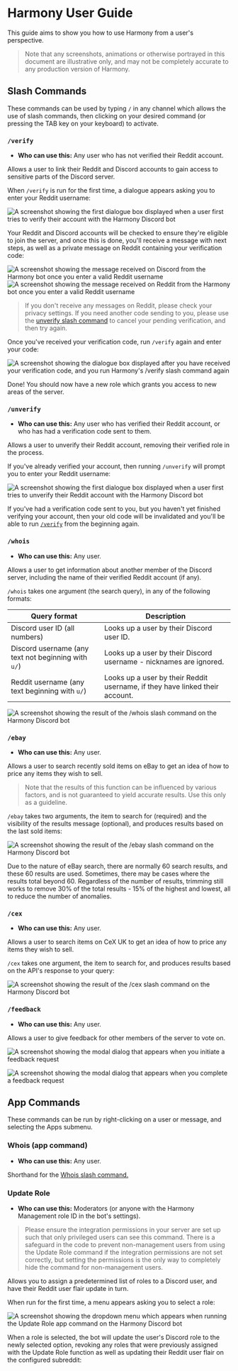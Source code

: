 # Harmony User Guide

This guide aims to show you how to use Harmony from a user's perspective. 

> Note that any screenshots, animations or otherwise portrayed in this document are illustrative only, and may not be completely accurate to any production version of Harmony.

## Slash Commands

These commands can be used by typing `/` in any channel which allows the use of slash commands, then clicking on your desired command (or pressing the TAB key on your keyboard) to activate. 

### `/verify`

- **Who can use this:** Any user who has not verified their Reddit account.

Allows a user to link their Reddit and Discord accounts to gain access to sensitive parts of the Discord server.

When `/verify` is run for the first time, a dialogue appears asking you to enter your Reddit username:

![A screenshot showing the first dialogue box displayed when a user first tries to verify their account with the Harmony Discord bot](images/verify-step1.png)

Your Reddit and Discord accounts will be checked to ensure they're eligible to join the server, and once this is done, you'll receive a message with next steps, as well as a private message on Reddit containing your verification code:

![A screenshot showing the message received on Discord from the Harmony bot once you enter a valid Reddit username](images/verify-step1a.png)
![A screenshot showing the message received on Reddit from the Harmony bot once you enter a valid Reddit username](images/verify-step1b.png)

> If you don't receive any messages on Reddit, please check your privacy settings. If you need another code sending to you, please use the [unverify slash command](#unverify) to cancel your pending verification, and then try again.

Once you've received your verification code, run `/verify` again and enter your code:

![A screenshot showing the dialogue box displayed after you have received your verification code, and you run Harmony's /verify slash command again](images/verify-step2.png)

Done! You should now have a new role which grants you access to new areas of the server.

### `/unverify`

- **Who can use this:** Any user who has verified their Reddit account, or who has had a verification code sent to them.

Allows a user to unverify their Reddit account, removing their verified role in the process.

If you've already verified your account, then running `/unverify` will prompt you to enter your Reddit username:

![A screenshot showing the first dialogue box displayed when a user first tries to unverify their Reddit account with the Harmony Discord bot](images/unverify-step1.png)

If you've had a verification code sent to you, but you haven't yet finished verifying your account, then your old code will be invalidated and you'll be able to run [`/verify`](#verify) from the beginning again.

### `/whois`

- **Who can use this:** Any user.

Allows a user to get information about another member of the Discord server, including the name of their verified Reddit account (if any).

`/whois` takes one argument (the search query), in any of the following formats:

| Query format                                        | Description                                                                  |
|-----------------------------------------------------|------------------------------------------------------------------------------|
| Discord user ID (all numbers)                       | Looks up a user by their Discord user ID.                                    |
| Discord username (any text not beginning with `u/`) | Looks up a user by their Discord username - nicknames are ignored.           |
| Reddit username (any text beginning with `u/`)      | Looks up a user by their Reddit username, if they have linked their account. |

![A screenshot showing the result of the `/whois` slash command on the Harmony Discord bot](images/whois.png)

### `/ebay`

- **Who can use this:** Any user.

Allows a user to search recently sold items on eBay to get an idea of how to price any items they wish to sell.

> Note that the results of this function can be influenced by various factors, and is not guaranteed to yield accurate results. Use this only as a guideline.

`/ebay` takes two arguments, the item to search for (required) and the visibility of the results message (optional), and produces results based on the last sold items:

![A screenshot showing the result of the `/ebay` slash command on the Harmony Discord bot](images/ebay.png)

Due to the nature of eBay search, there are normally 60 search results, and these 60 results are used. Sometimes, there may be cases where the results total beyond 60.
Regardless of the number of results, trimming still works to remove 30% of the total results - 15% of the highest and lowest, all to reduce the number of anomalies. 


### `/cex`

- **Who can use this:** Any user.

Allows a user to search items on CeX UK to get an idea of how to price any items they wish to sell.

`/cex` takes one argument, the item to search for, and produces results based on the API's response to your query:

![A screenshot showing the result of the `/cex` slash command on the Harmony Discord bot](images/cex.png)

### `/feedback`

- **Who can use this:** Any user.

Allows a user to give feedback for other members of the server to vote on.

![A screenshot showing the modal dialog that appears when you initiate a feedback request](images/feedback-step1.png)

![A screenshot showing the modal dialog that appears when you complete a feedback request](images/feedback-step2.png)

## App Commands

These commands can be run by right-clicking on a user or message, and selecting the Apps submenu.

### Whois (app command)

- **Who can use this:** Any user.

Shorthand for the [Whois slash command.](#whois)

### Update Role

- **Who can use this:** Moderators (or anyone with the Harmony Management role ID in the bot's settings).

> Please ensure the integration permissions in your server are set up such that only privileged users can see this command. There is a safeguard in the code to prevent non-management users from using the Update Role command if the integration permissions are not set correctly, but setting the permissions is the only way to completely hide the command for non-management users.

Allows you to assign a predetermined list of roles to a Discord user, and have their Reddit user flair update in turn.

When run for the first time, a menu appears asking you to select a role:

![A screenshot showing the dropdown menu which appears when running the Update Role app command on the Harmony Discord bot](images/update-role-step1.png)

When a role is selected, the bot will update the user's Discord role to the newly selected option, revoking any roles that were previously assigned with the Update Role function as well as updating their Reddit user flair on the configured subreddit:

